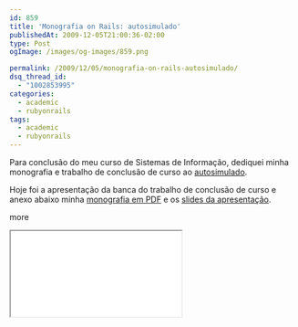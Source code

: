 ```yaml
---
id: 859
title: 'Monografia on Rails: autosimulado'
publishedAt: 2009-12-05T21:00:36-02:00
type: Post
ogImage: /images/og-images/859.png

permalink: /2009/12/05/monografia-on-rails-autosimulado/
dsq_thread_id:
  - "1002853995"
categories:
  - academic
  - rubyonrails
tags:
  - academic
  - rubyonrails
---
```

Para conclusão do meu curso de Sistemas de Informação, dediquei minha monografia e trabalho de conclusão de curso ao [autosimulado](http://www.autosimulado.com.br).

Hoje foi a apresentação da banca do trabalho de conclusão de curso e anexo abaixo minha [monografia em PDF](/pub/monografia.pdf) e os [slides da apresentação](/pub/monografia-slides.pdf).

<span className="hidden">more</span>

<iframe src="/pub/monografia.pdf" class="w-full h-screen" />

